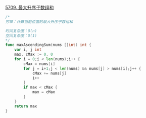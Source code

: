 [5709. 最大升序子数组和](https://leetcode-cn.com/problems/maximum-ascending-subarray-sum/)
```go
/*
穷举：计算当前位置的最大升序子数组和

时间复杂度：O(n)
空间复杂度：O(1)
*/
func maxAscendingSum(nums []int) int {
    var i, j int
    max, cMax := 0, 0
    for i = 0;i < len(nums);i++ {
        cMax = nums[i]
        for j = i+1;j < len(nums) && nums[j] > nums[i];j++ {
            cMax += nums[j]
            i++
        }
        if max < cMax {
            max = cMax
        }
    }
    return max
}
```